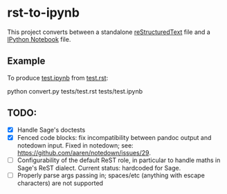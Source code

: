 # rst-to-ipynb

This project converts between a standalone
[reStructuredText](http://docutils.sourceforge.net/rst.html) file
and a [IPython Notebook](http://ipython.org/notebook.html) file.

## Example

To produce [test.ipynb] from [test.rst]:

   python convert.py tests/test.rst tests/test.ipynb

[test.rst]:https://github.com/scottsievert/rst-to-ipynb/blob/master/tests/test.rst
[test.ipynb]:http://nbviewer.ipython.org/github/scottsievert/rst-to-ipynb/blob/master/tests/test.ipynb

## TODO:

- [X] Handle Sage's doctests
- [X] Fenced code blocks: fix incompatibility between pandoc output and notedown input.
      Fixed in notedown; see: https://github.com/aaren/notedown/issues/29.
- [ ] Configurability of the default ReST role, in particular to handle maths in Sage's ReST dialect.
      Current status: hardcoded for Sage.
- [ ] Properly parse args passing in; spaces/etc (anything with escape
      characters) are not supported
